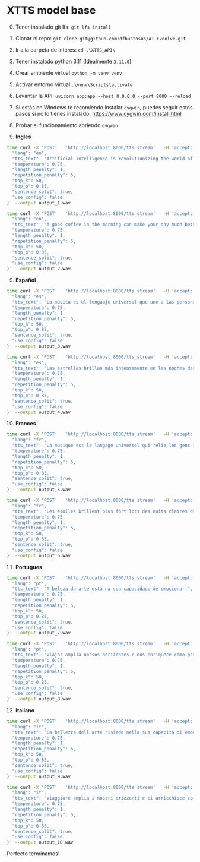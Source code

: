 # XTTS model base

0. Tener instalado git lfs: `git lfs install`
1. Clonar el repo: `git clone git@github.com:dfbustosus/AI-Evoolve.git`
2. Ir a la carpeta de interes: `cd .\XTTS_API\`
3. Tener instalado python 3.11 (Idealmente `3.11.0`)
4. Crear ambiente virtual `python -m venv venv`
5. Activar entorno virtual `.\venv\Scripts\activate`
6. Levantar la API: `uvicorn app:app --host 0.0.0.0 --port 8000 --reload`
7. Si estás en Windows te recomiendo instalar `cygwin`, puedes seguir estos pasos si no lo tienes instalado: https://www.cygwin.com/install.html
7. Probar el funcionamiento abriendo `cygwin`

8. **Ingles**

```bash
time curl -X 'POST'   'http://localhost:8000/tts_stream'   -H 'accept: application/json'   -H 'Content-Type: application/json'   -d '{
  "lang": "en",
  "tts_text": "Artificial intelligence is revolutionizing the world of technology.",
  "temperature": 0.75,
  "length_penalty": 1,
  "repetition_penalty": 5,
  "top_k": 50,
  "top_p": 0.85,
  "sentence_split": true,
  "use_config": false
}' --output output_1.wav
```

```bash
time curl -X 'POST'   'http://localhost:8000/tts_stream'   -H 'accept: application/json'   -H 'Content-Type: application/json'   -d '{
  "lang": "en",
  "tts_text": "A good coffee in the morning can make your day much better",
  "temperature": 0.75,
  "length_penalty": 1,
  "repetition_penalty": 5,
  "top_k": 50,
  "top_p": 0.85,
  "sentence_split": true,
  "use_config": false
}' --output output_2.wav
```
9. **Español**

```bash
time curl -X 'POST'   'http://localhost:8000/tts_stream'   -H 'accept: application/json'   -H 'Content-Type: application/json'   -d '{
  "lang": "es",
  "tts_text": "La música es el lenguaje universal que une a las personas de todas las culturas",
  "temperature": 0.75,
  "length_penalty": 1,
  "repetition_penalty": 5,
  "top_k": 50,
  "top_p": 0.85,
  "sentence_split": true,
  "use_config": false
}' --output output_3.wav
```

```bash
time curl -X 'POST'   'http://localhost:8000/tts_stream'   -H 'accept: application/json'   -H 'Content-Type: application/json'   -d '{
  "lang": "es",
  "tts_text": "Las estrellas brillan más intensamente en las noches despejadas del invierno.",
  "temperature": 0.75,
  "length_penalty": 1,
  "repetition_penalty": 5,
  "top_k": 50,
  "top_p": 0.85,
  "sentence_split": true,
  "use_config": false
}' --output output_4.wav
```
10. **Frances**

```bash
time curl -X 'POST'   'http://localhost:8000/tts_stream'   -H 'accept: application/json'   -H 'Content-Type: application/json'   -d '{
  "lang": "fr",
  "tts_text": "La musique est le langage universel qui relie les gens de toutes les cultures.",
  "temperature": 0.75,
  "length_penalty": 1,
  "repetition_penalty": 5,
  "top_k": 50,
  "top_p": 0.85,
  "sentence_split": true,
  "use_config": false
}' --output output_5.wav
```

```bash
time curl -X 'POST'   'http://localhost:8000/tts_stream'   -H 'accept: application/json'   -H 'Content-Type: application/json'   -d '{
  "lang": "fr",
  "tts_text": "Les étoiles brillent plus fort lors des nuits claires dhiver.",
  "temperature": 0.75,
  "length_penalty": 1,
  "repetition_penalty": 5,
  "top_k": 50,
  "top_p": 0.85,
  "sentence_split": true,
  "use_config": false
}' --output output_6.wav
```

11. **Portugues**
```bash
time curl -X 'POST'   'http://localhost:8000/tts_stream'   -H 'accept: application/json'   -H 'Content-Type: application/json'   -d '{
  "lang": "pt",
  "tts_text": "A beleza da arte está na sua capacidade de emocionar.",
  "temperature": 0.75,
  "length_penalty": 1,
  "repetition_penalty": 5,
  "top_k": 50,
  "top_p": 0.85,
  "sentence_split": true,
  "use_config": false
}' --output output_7.wav
```

```bash
time curl -X 'POST'   'http://localhost:8000/tts_stream'   -H 'accept: application/json'   -H 'Content-Type: application/json'   -d '{
  "lang": "pt",
  "tts_text": "Viajar amplia nossos horizontes e nos enriquece como pessoas",
  "temperature": 0.75,
  "length_penalty": 1,
  "repetition_penalty": 5,
  "top_k": 50,
  "top_p": 0.85,
  "sentence_split": true,
  "use_config": false
}' --output output_8.wav
```

12. **Italiano**

```bash
time curl -X 'POST'   'http://localhost:8000/tts_stream'   -H 'accept: application/json'   -H 'Content-Type: application/json'   -d '{
  "lang": "it",
  "tts_text": "La bellezza dell arte risiede nella sua capacità di emozionare",
  "temperature": 0.75,
  "length_penalty": 1,
  "repetition_penalty": 5,
  "top_k": 50,
  "top_p": 0.85,
  "sentence_split": true,
  "use_config": false
}' --output output_9.wav
```

```bash
time curl -X 'POST'   'http://localhost:8000/tts_stream'   -H 'accept: application/json'   -H 'Content-Type: application/json'   -d '{
  "lang": "it",
  "tts_text": "Viaggiare amplia i nostri orizzonti e ci arricchisce come persone",
  "temperature": 0.75,
  "length_penalty": 1,
  "repetition_penalty": 5,
  "top_k": 50,
  "top_p": 0.85,
  "sentence_split": true,
  "use_config": false
}' --output output_10.wav
```
Perfecto terminamos!